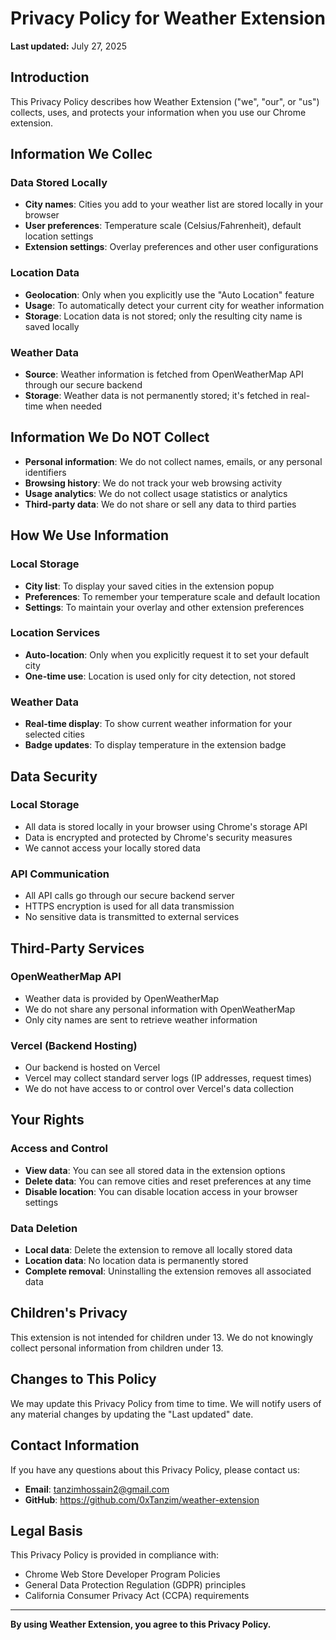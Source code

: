 # Privacy Policy for Weather Extension

**Last updated:** July 27, 2025

## Introduction

This Privacy Policy describes how Weather Extension ("we", "our", or "us") collects, uses, and protects your information when you use our Chrome extension.

## Information We Collec

### Data Stored Locally

- **City names**: Cities you add to your weather list are stored locally in your browser
- **User preferences**: Temperature scale (Celsius/Fahrenheit), default location settings
- **Extension settings**: Overlay preferences and other user configurations

### Location Data

- **Geolocation**: Only when you explicitly use the "Auto Location" feature
- **Usage**: To automatically detect your current city for weather information
- **Storage**: Location data is not stored; only the resulting city name is saved locally

### Weather Data

- **Source**: Weather information is fetched from OpenWeatherMap API through our secure backend
- **Storage**: Weather data is not permanently stored; it's fetched in real-time when needed

## Information We Do NOT Collect

- **Personal information**: We do not collect names, emails, or any personal identifiers
- **Browsing history**: We do not track your web browsing activity
- **Usage analytics**: We do not collect usage statistics or analytics
- **Third-party data**: We do not share or sell any data to third parties

## How We Use Information

### Local Storage

- **City list**: To display your saved cities in the extension popup
- **Preferences**: To remember your temperature scale and default location
- **Settings**: To maintain your overlay and other extension preferences

### Location Services

- **Auto-location**: Only when you explicitly request it to set your default city
- **One-time use**: Location is used only for city detection, not stored

### Weather Data

- **Real-time display**: To show current weather information for your selected cities
- **Badge updates**: To display temperature in the extension badge

## Data Security

### Local Storage

- All data is stored locally in your browser using Chrome's storage API
- Data is encrypted and protected by Chrome's security measures
- We cannot access your locally stored data

### API Communication

- All API calls go through our secure backend server
- HTTPS encryption is used for all data transmission
- No sensitive data is transmitted to external services

## Third-Party Services

### OpenWeatherMap API

- Weather data is provided by OpenWeatherMap
- We do not share any personal information with OpenWeatherMap
- Only city names are sent to retrieve weather information

### Vercel (Backend Hosting)

- Our backend is hosted on Vercel
- Vercel may collect standard server logs (IP addresses, request times)
- We do not have access to or control over Vercel's data collection

## Your Rights

### Access and Control

- **View data**: You can see all stored data in the extension options
- **Delete data**: You can remove cities and reset preferences at any time
- **Disable location**: You can disable location access in your browser settings

### Data Deletion

- **Local data**: Delete the extension to remove all locally stored data
- **Location data**: No location data is permanently stored
- **Complete removal**: Uninstalling the extension removes all associated data

## Children's Privacy

This extension is not intended for children under 13. We do not knowingly collect personal information from children under 13.

## Changes to This Policy

We may update this Privacy Policy from time to time. We will notify users of any material changes by updating the "Last updated" date.

## Contact Information

If you have any questions about this Privacy Policy, please contact us:

- **Email**: <tanzimhossain2@gmail.com>
- **GitHub**: <https://github.com/0xTanzim/weather-extension>

## Legal Basis

This Privacy Policy is provided in compliance with:

- Chrome Web Store Developer Program Policies
- General Data Protection Regulation (GDPR) principles
- California Consumer Privacy Act (CCPA) requirements

---

**By using Weather Extension, you agree to this Privacy Policy.**
